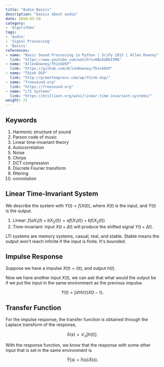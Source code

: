```yaml
---
title: "Audio Basics"
description: "basics about audio"
date: 2018-03-29
category:
- 'Algorithms'
tags:
- 'Audio'
- 'Signal Processing'
- 'Basics'
references:
- name: "Basic Sound Processing in Python | SciPy 2015 | Allen Downey"
  link: "https://www.youtube.com/watch?v=0ALKGR0I5MA"
- name: "AllenDowney/ThinkDSP"
  link: "https://github.com/AllenDowney/ThinkDSP"
- name: "Think DSP"
  link: "http://greenteapress.com/wp/think-dsp/"
- name: "freesound.org"
  link: "https://freesound.org"
- name: "LTI Systems"
  link: "https://brilliant.org/wiki/linear-time-invariant-systems/"
weight: 21
---
```


## Keywords

1. Harmonic structure of sound
2. Parson code of music
3. Linear time-invariant theory
4. Autocorrelation
5. Noise
6. Chirps
7. DCT compression
8. Discrete Fourier transform
9. filtering
10. convolution

## Linear Time-Invariant System

We describe the system with $Y(t) = f(X(t))$, where $X(t)$ is the input, and $Y(t)$ is the output.

1. Linear: $f(a X_1(t) + b X_2(t)) = a f(X_1(t)) + b f(X_2(t))$
2. Time-invariant: input $X(t+\Delta t)$ will produce the shifted signal $Y(t+\Delta t)$.


LTI systems are memory systems, casual, real, and stable. Stable means the output won't reach infinite if the input is finite. It's bounded.

## Impulse Response

Suppose we have a impulse $X(t) = I(t)$, and output $h(t)$.

Now we have another input $X(t)$, we can ask that what would the output be if we put the input in the same environment as the previous impulse.

$$
\begin{equation}
Y(t) = \int d\tau h(\tau) X(t-\tau).
\end{equation}
$$


## Transfer Function

For the impulse response, the transfer function is obtained through the Laplace transform of the response,

$$
\begin{equation}
\tilde h(s) = \mathscr L_s [ h(t) ].
\end{equation}
$$

With the response function, we know that the response with some other input that is set in the same environment is

$$
\begin{equation}
   \tilde Y(s) = \tilde h(s) \tilde X(s).
\end{equation}
$$

